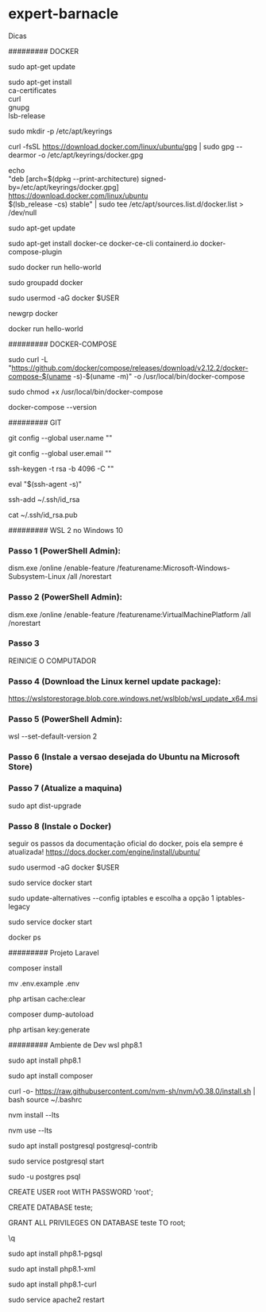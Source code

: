 # expert-barnacle
Dicas

######### DOCKER 

sudo apt-get update

sudo apt-get install \
    ca-certificates \
    curl \
    gnupg \
    lsb-release
    
sudo mkdir -p /etc/apt/keyrings

curl -fsSL https://download.docker.com/linux/ubuntu/gpg | sudo gpg --dearmor -o /etc/apt/keyrings/docker.gpg

echo \
  "deb [arch=$(dpkg --print-architecture) signed-by=/etc/apt/keyrings/docker.gpg] https://download.docker.com/linux/ubuntu \
  $(lsb_release -cs) stable" | sudo tee /etc/apt/sources.list.d/docker.list > /dev/null
  
sudo apt-get update

sudo apt-get install docker-ce docker-ce-cli containerd.io docker-compose-plugin

sudo docker run hello-world

sudo groupadd docker

sudo usermod -aG docker $USER

newgrp docker

docker run hello-world

######### DOCKER-COMPOSE 

sudo curl -L "https://github.com/docker/compose/releases/download/v2.12.2/docker-compose-$(uname -s)-$(uname -m)" -o /usr/local/bin/docker-compose

sudo chmod +x /usr/local/bin/docker-compose

docker-compose --version

######### GIT

git config --global user.name ""

git config --global user.email ""

ssh-keygen -t rsa -b 4096 -C ""

eval "$(ssh-agent -s)"

ssh-add ~/.ssh/id_rsa

cat ~/.ssh/id_rsa.pub

######### WSL 2 no Windows 10 

### Passo 1 (PowerShell Admin): 
dism.exe /online /enable-feature /featurename:Microsoft-Windows-Subsystem-Linux /all /norestart

### Passo 2 (PowerShell Admin):
dism.exe /online /enable-feature /featurename:VirtualMachinePlatform /all /norestart

### Passo 3
REINICIE O COMPUTADOR

### Passo 4 (Download the Linux kernel update package):
https://wslstorestorage.blob.core.windows.net/wslblob/wsl_update_x64.msi

### Passo 5 (PowerShell Admin):
wsl --set-default-version 2

### Passo 6 (Instale a versao desejada do Ubuntu na Microsoft Store)

### Passo 7 (Atualize a maquina)
sudo apt dist-upgrade

### Passo 8 (Instale o Docker)
seguir os passos da documentação oficial do docker, pois ela sempre é atualizada!
https://docs.docker.com/engine/install/ubuntu/

sudo usermod -aG docker $USER

sudo service docker start

sudo update-alternatives --config iptables
e escolha a opção 1 iptables-legacy

sudo service docker start

docker ps

######### Projeto Laravel

composer install

mv .env.example .env

php artisan cache:clear

composer dump-autoload

php artisan key:generate

######### Ambiente de Dev wsl php8.1

sudo apt install php8.1

sudo apt install composer

curl -o- https://raw.githubusercontent.com/nvm-sh/nvm/v0.38.0/install.sh | bash
source ~/.bashrc

nvm install --lts

nvm use --lts

sudo apt install postgresql postgresql-contrib

sudo service postgresql start

sudo -u postgres psql

CREATE USER root WITH PASSWORD 'root';

CREATE DATABASE teste;

GRANT ALL PRIVILEGES ON DATABASE teste TO root;

\q

sudo apt install php8.1-pgsql

sudo apt install php8.1-xml

sudo apt install php8.1-curl

sudo service apache2 restart
